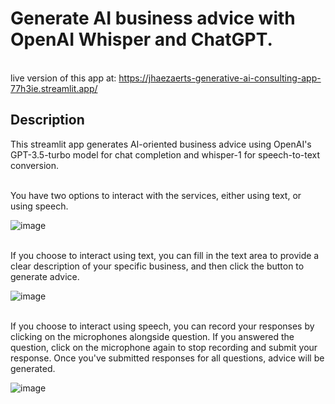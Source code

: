 # **Generate AI business advice with OpenAI Whisper and ChatGPT.**


<br>live version of this app at: https://jhaezaerts-generative-ai-consulting-app-77h3ie.streamlit.app/


## Description

This streamlit app generates AI-oriented business advice using OpenAI's GPT-3.5-turbo model for chat completion and whisper-1 for speech-to-text conversion.

<br>You have two options to interact with the services, either using text, or using speech.

![image](https://user-images.githubusercontent.com/72695808/227738003-6e196fb3-88a2-4bb6-830b-4a6dbebd0432.png)


<br>If you choose to interact using text, you can fill in the text area to provide a clear description of your specific business, and then click the button to generate advice.

![image](https://user-images.githubusercontent.com/72695808/227729390-e3ebbf6d-005e-4aba-b4dc-31b0212ac16b.png)


<br>If you choose to interact using speech, you can record your responses by clicking on the microphones alongside question. If you answered the question, click on the microphone again to stop recording and submit your response. Once you've submitted responses for all questions, advice will be generated.

![image](https://user-images.githubusercontent.com/72695808/227730848-3b728523-8353-4c50-969c-ed4325f7103f.png)


